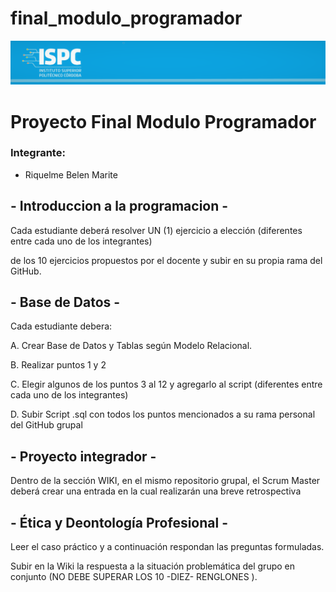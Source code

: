 # final_modulo_programador

<img src="ispc.png">
<h1>Proyecto Final Modulo Programador</h1>
<h3>Integrante: </h3>
<ul>
	<li>Riquelme Belen Marite</li>
</ul>
<h2>- Introduccion a la programacion -</h2>
<p>Cada estudiante deberá  resolver  UN (1) ejercicio a elección
 (diferentes entre cada uno de los integrantes) </p>
<p>de los 10 ejercicios propuestos por el docente y subir en su propia rama del GitHub.</p>

<h2>- Base de Datos -</h2>
<p>Cada estudiante debera:</p>
<p>A. Crear Base de Datos y Tablas según Modelo Relacional.</p>
<p>B. Realizar puntos 1 y 2</p>
<p>C. Elegir algunos de los puntos 3 al 12 y agregarlo al script  (diferentes entre cada uno de los integrantes)</p>
<p>D. Subir Script .sql con todos los puntos mencionados a su rama personal del GitHub grupal</p>

<h2>- Proyecto integrador -</h2>
<p>Dentro de la sección WIKI, en el mismo repositorio grupal, 
el Scrum Master deberá crear una entrada en la cual realizarán 
una breve retrospectiva</p>

<h2>- Ética y Deontología Profesional -</h2>
<p>Leer el caso práctico y a continuación respondan las preguntas formuladas.</p>
<p>Subir en la Wiki la respuesta a la situación problemática del grupo en conjunto 
(NO DEBE SUPERAR LOS 10 -DIEZ- RENGLONES ).</p>